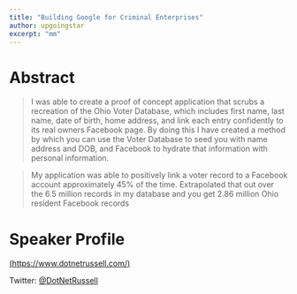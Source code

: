 ```yaml
---
title: "Building Google for Criminal Enterprises"
author: upgoingstar
excerpt: "mm"
---
```

# Abstract

> I was able to create a proof of concept application that scrubs a recreation of the Ohio Voter Database, which includes first name, last name, date of birth, home address, and link each entry confidently to its real owners Facebook page. By doing this I have created a method by which you can use the Voter Database to seed you with name address and DOB, and Facebook to hydrate that information with personal information. 

> My application was able to positively link a voter record to a Facebook account approximately 45% of the time. Extrapolated that out over the 6.5 million records in my database and you get 2.86 million Ohio resident Facebook records


# Speaker Profile

[(https://www.dotnetrussell.com/)](https://www.dotnetrussell.com/)

Twitter: [@DotNetRussell](https://twitter.com/DotNetRussell)
